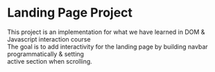 # Landing Page Project
This project is an implementation for what we have learned in DOM & Javascript interaction course <br>
The goal is to add interactivity for the landing page by building navbar programmatically & setting <br> 
active section when scrolling.
